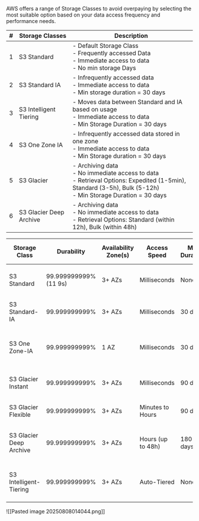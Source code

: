 AWS offers a range of Storage Classes to avoid overpaying by selecting the most suitable option based on your data access frequency and performance needs.

| #   | Storage Classes         | Description                                                                                                                                                     |
| --- | ----------------------- | --------------------------------------------------------------------------------------------------------------------------------------------------------------- |
| 1   | S3 Standard             | - Default Storage Class<br>- Frequently accessed Data<br>- Immediate access to data<br>- No min storage Days                                                    |
| 2   | S3 Standard IA          | - Infrequently accessed data<br>- Immediate access to data<br>- Min storage duration = 30 days                                                                  |
| 3   | S3 Intelligent Tiering  | - Moves data between Standard and IA based on usage<br>- Immediate access to data<br>- Min Storage Duration = 30 days                                           |
| 4   | S3 One Zone IA          | - Infrequently accessed data stored in one zone<br>- Immediate access to data<br>- Min Storage duration = 30 days                                               |
| 5   | S3 Glacier              | - Archiving data<br>- No immediate access to data<br>- Retrieval Options: Expedited (1-5min), Standard (3-5h), Bulk (5-12h)<br>- Min Storage Duration = 30 days |
| 6   | S3 Glacier Deep Archive | - Archiving data<br>- No immediate access to data<br>- Retrieval Options: Standard (within 12h), Bulk (within 48h)                                              |


| Storage Class           | Durability            | Availability Zone(s) | Access Speed      | Min Duration | Min Object Size | Retrieval Fee            | Use Case                                                  |
| ----------------------- | --------------------- | -------------------- | ----------------- | ------------ | --------------- | ------------------------ | --------------------------------------------------------- |
| S3 Standard             | 99.999999999% (11 9s) | 3+ AZs               | Milliseconds      | None         | None            | No                       | Frequently accessed data (default class)                  |
| S3 Standard-IA          | 99.999999999%         | 3+ AZs               | Milliseconds      | 30 days      | 128 KB          | Yes                      | Infrequent access but needs fast retrieval                |
| S3 One Zone-IA          | 99.999999999%         | 1 AZ                 | Milliseconds      | 30 days      | 128 KB          | Yes                      | Infrequent data not needing multi-AZ resilience           |
| S3 Glacier Instant      | 99.999999999%         | 3+ AZs               | Milliseconds      | 90 days      | 128 KB          | Yes                      | Archival data with fast access requirements               |
| S3 Glacier Flexible     | 99.999999999%         | 3+ AZs               | Minutes to Hours  | 90 days      | 40 KB           | Yes                      | Cold archive with flexible retrieval time                 |
| S3 Glacier Deep Archive | 99.999999999%         | 3+ AZs               | Hours (up to 48h) | 180 days     | 40 KB           | Yes                      | Long-term archive; lowest cost; slowest retrieval         |
| S3 Intelligent-Tiering  | 99.999999999%         | 3+ AZs               | Auto-Tiered       | None         | None            | No (if in frequent tier) | Unpredictable access patterns with auto cost optimization |
![[Pasted image 20250808014044.png]]
